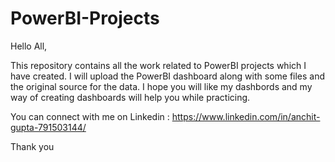 # PowerBI-Projects

Hello All,

This repository contains all the work related to PowerBI projects which I have created.
I will upload the PowerBI dashboard along with some files and the original source for the data. I hope you will like my dashbords and my way of creating dashboards will help you while practicing.

You can connect with me on Linkedin : https://www.linkedin.com/in/anchit-gupta-791503144/

Thank you
